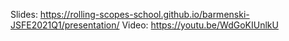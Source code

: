 Slides: https://rolling-scopes-school.github.io/barmenski-JSFE2021Q1/presentation/
Video: https://youtu.be/WdGoKIUnlkU